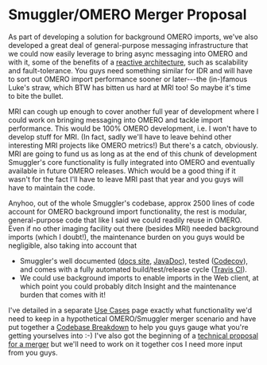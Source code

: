 Smuggler/OMERO Merger Proposal
==============================

As part of developing a solution for background OMERO imports, we've also
developed a great deal of general-purpose messaging infrastructure that we
could now easily leverage to bring async messaging into OMERO and with it,
some of the benefits of a [reactive architecture][reactive], such as 
scalability and fault-tolerance. You guys need something similar for IDR
and will have to sort out OMERO import performance sooner or later---the
(in-)famous Luke's straw, which BTW has bitten us hard at MRI too! So maybe
it's time to bite the bullet.

MRI can cough up enough to cover another full year of development where I
could work on bringing messaging into OMERO and tackle import performance.
This would be 100% OMERO development, i.e. I won't have to develop stuff
for MRI. (In fact, sadly we'll have to leave behind other interesting MRI
projects like OMERO metrics!) But there's a catch, obviously. MRI are going
to fund us as long as at the end of this chunk of development Smuggler's
core functionality is fully integrated into OMERO and eventually available
in future OMERO releases. Which would be a good thing if it wasn't for
the fact I'll have to leave MRI past that year and you guys will have
to maintain the code.

Anyhoo, out of the whole Smuggler's codebase, approx 2500 lines of code
account for OMERO background import functionality, the rest is modular,
general-purpose code that like I said we could readily reuse in OMERO.
Even if no other imaging facility out there (besides MRI) needed background
imports (which I doubt!), the maintenance burden on you guys would be
negligible, also taking into account that

* Smuggler's well documented ([docs site][docs-site], [JavaDoc][javadoc]),
tested ([Codecov][codecov]), and comes with a fully automated build/test/release
cycle ([Travis CI][travis]).
* We could use background imports to enable imports in the Web client,
at which point you could probably ditch Insight and the maintenance
burden that comes with it!

I've detailed in a separate [Use Cases][use-cases] page exactly what
functionality we'd need to keep in a hypothetical OMERO/Smuggler merger
scenario and have put together a [Codebase Breakdown][code-breakdown] to
help you guys gauge what you're getting yourselves into :-) I've also
got the beginning of a [technical proposal for a merger][tech-details] but
we'll need to work on it together cos I need more input from you guys.




[codecov]: https://codecov.io/gh/c0c0n3/ome-smuggler
    "Smuggler on Codecov"
[code-breakdown]: code-breakdown.md
    "Codebase Breakdown"
[docs-site]: http://c0c0n3.github.io/ome-smuggler/
    "Smuggler's Docs"
[javadoc]: http://c0c0n3.github.io/ome-smuggler/docs/content/javadoc.html
    "Smuggler's JavaDoc"
[reactive]: http://www.reactivemanifesto.org/
    "Reactive Manifesto"
[tech-details]: tech-details.md
    "Technical Details"
[travis]: https://travis-ci.org/c0c0n3/ome-smuggler
    "Smuggler on Travis CI"
[use-cases]: use-cases.md
    "Use Cases"
